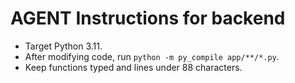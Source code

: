 # AGENT Instructions for backend

- Target Python 3.11.
- After modifying code, run `python -m py_compile app/**/*.py`.
- Keep functions typed and lines under 88 characters.
